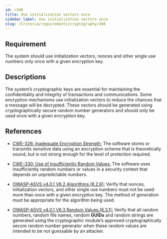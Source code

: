 ```yaml
---
id: r346
title: Use initialization vectors once
sidebar_label: Use initialization vectors once
slug: /criteria/requirements/cryptography/346
---
```


## Requirement

The system should use initialization vectors,
nonces and other single use numbers only once
with a given encryption key.

## Descriptions

The system’s cryptographic keys
are essential for maintaining
the confidentiality and integrity
of transactions and communications.
Some encryption mechanisms
use initialization vectors
to reduce the chances
that a message will be decrypted.
These vectors should be generated
using cryptographically secure
random number generators
and should only be used once
with a given encryption key.

## References

- [CWE-326: Inadequate Encryption Strength:](https://cwe.mitre.org/data/definitions/326.html)
The software stores
or transmits sensitive data
using an encryption scheme
that is theoretically sound,
but is not strong enough
for the level of protection required.

- [CWE-330: Use of Insufficiently Random Values:](https://cwe.mitre.org/data/definitions/330.html)
The software uses
insufficiently random numbers 
or values in a security context
that depends on unpredictable numbers.

- [OWASP-ASVS v4.0.1 V6.2 Algorithms.(6.2.6):](https://owasp.org/www-pdf-archive/OWASP_Application_Security_Verification_Standard_4.0-en.pdf)
Verify that nonces, initialization vectors,
and other single use numbers
must not be used more than once
with a given encryption key.
The method of generation
must be appropriate
for the algorithm being used.

- [OWASP-ASVS v4.0.1 V6.3 Random Values.(6.3.1):](https://owasp.org/www-pdf-archive/OWASP_Application_Security_Verification_Standard_4.0-en.pdf)
Verify that all random numbers,
random file names,
random **GUIDs** and random strings
are generated using the cryptographic module’s
approved cryptographically secure
random number generator
when these random values
are intended to be not guessable
by an attacker.
